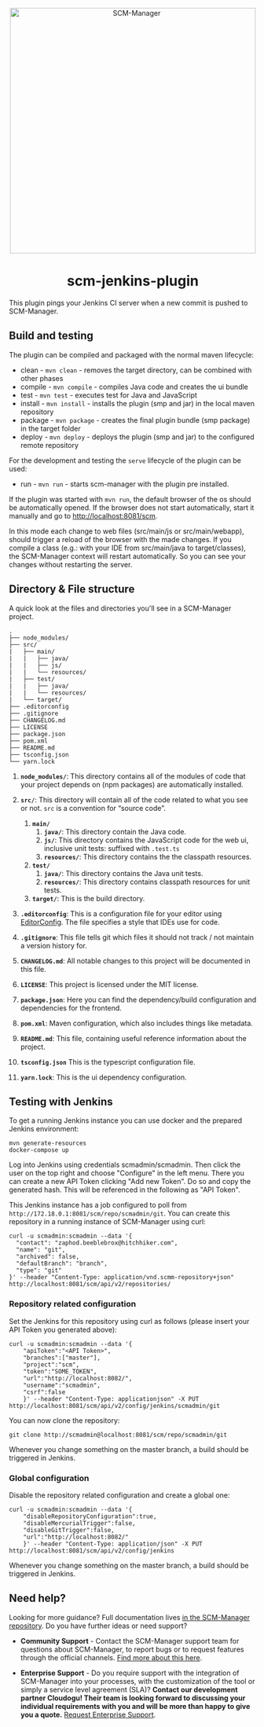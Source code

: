 <p align="center">
  <a href="https://www.scm-manager.org/">
    <img alt="SCM-Manager" src="https://download.scm-manager.org/images/logo/scm-manager_logo.png" width="500" />
  </a>
</p>
<h1 align="center">
  scm-jenkins-plugin
</h1>

This plugin pings your Jenkins CI server when a new commit is pushed to SCM-Manager.

## Build and testing

The plugin can be compiled and packaged with the normal maven lifecycle:

* clean - `mvn clean` - removes the target directory, can be combined with other phases
* compile - `mvn compile` - compiles Java code and creates the ui bundle
* test - `mvn test` - executes test for Java and JavaScript
* install - `mvn install` - installs the plugin (smp and jar) in the local maven repository
* package - `mvn package` - creates the final plugin bundle (smp package) in the target folder
* deploy - `mvn deploy` - deploys the plugin (smp and jar) to the configured remote repository

For the development and testing the `serve` lifecycle of the plugin can be used:

* run - `mvn run` - starts scm-manager with the plugin pre installed.

If the plugin was started with `mvn run`, the default browser of the os should be automatically opened.
If the browser does not start automatically, start it manually and go to [http://localhost:8081/scm](http://localhost:8081/scm).

In this mode each change to web files (src/main/js or src/main/webapp), should trigger a reload of the browser with the made changes.
If you compile a class (e.g.: with your IDE from src/main/java to target/classes), 
the SCM-Manager context will restart automatically. So you can see your changes without restarting the server.

## Directory & File structure

A quick look at the files and directories you'll see in a SCM-Manager project.

    .
    ├── node_modules/
    ├── src/
    |   ├── main/
    |   |   ├── java/
    |   |   ├── js/
    |   |   └── resources/
    |   ├── test/
    |   |   ├── java/
    |   |   └── resources/
    |   └── target/
    ├── .editorconfig
    ├── .gitignore
    ├── CHANGELOG.md
    ├── LICENSE
    ├── package.json
    ├── pom.xml
    ├── README.md
    ├── tsconfig.json
    └── yarn.lock

1.  **`node_modules/`**: This directory contains all of the modules of code that your project depends on (npm packages) are automatically installed.

2.  **`src/`**: This directory will contain all of the code related to what you see or not. `src` is a convention for “source code”.
    1. **`main/`**
        1. **`java/`**: This directory contain the Java code.
        2. **`js/`**: This directory contains the JavaScript code for the web ui, inclusive unit tests: suffixed with `.test.ts`
        3. **`resources/`**: This directory contains the the classpath resources.
    2. **`test/`**
        1. **`java/`**: This directory contains the Java unit tests.
        3. **`resources/`**: This directory contains classpath resources for unit tests.
    3. **`target/`**: This is the build directory.
    
3.  **`.editorconfig`**: This is a configuration file for your editor using [EditorConfig](https://editorconfig.org/). The file specifies a style that IDEs use for code.

4.  **`.gitignore`**: This file tells git which files it should not track / not maintain a version history for.

5.  **`CHANGELOG.md`**: All notable changes to this project will be documented in this file.

6.  **`LICENSE`**: This project is licensed under the MIT license.

7.  **`package.json`**: Here you can find the dependency/build configuration and dependencies for the frontend.

8.  **`pom.xml`**: Maven configuration, which also includes things like metadata.

9.  **`README.md`**: This file, containing useful reference information about the project.

10. **`tsconfig.json`** This is the typescript configuration file.

11. **`yarn.lock`**: This is the ui dependency configuration.

## Testing with Jenkins

To get a running Jenkins instance you can use docker and the prepared Jenkins environment:

```
mvn generate-resources
docker-compose up
```

Log into Jenkins using credentials scmadmin/scmadmin. Then click the user on the top right and choose "Configure" in the left menu. There you can create a new
API Token clicking "Add new Token". Do so and copy the generated hash. This will be referenced in the following as "API Token".

This Jenkins instance has a job configured to poll from `http://172.18.0.1:8081/scm/repo/scmadmin/git`. You can create this repository in a running instance of SCM-Manager using curl:

```
curl -u scmadmin:scmadmin --data '{
  "contact": "zaphod.beeblebrox@hitchhiker.com",
  "name": "git",
  "archived": false,
  "defaultBranch": "branch",
  "type": "git"
}' --header "Content-Type: application/vnd.scmm-repository+json" http://localhost:8081/scm/api/v2/repositories/
```

### Repository related configuration

Set the Jenkins for this repository using curl as follows (please insert your API Token you generated above):

```
curl -u scmadmin:scmadmin --data '{
    "apiToken":"<API Token>",
    "branches":["master"],
    "project":"scm",
    "token":"SOME_TOKEN",
    "url":"http://localhost:8082/",
    "username":"scmadmin",
    "csrf":false
    }' --header "Content-Type: applicationjson" -X PUT http://localhost:8081/scm/api/v2/config/jenkins/scmadmin/git
```

You can now clone the repository:

```
git clone http://scmadmin@localhost:8081/scm/repo/scmadmin/git
```

Whenever you change something on the master branch, a build should be triggered in Jenkins.

### Global configuration

Disable the repository related configuration and create a global one:

```
curl -u scmadmin:scmadmin --data '{
    "disableRepositoryConfiguration":true,
    "disableMercurialTrigger":false,
    "disableGitTrigger":false,
    "url":"http://localhost:8082/"
    }' --header "Content-Type: application/json" -X PUT http://localhost:8081/scm/api/v2/config/jenkins
```

Whenever you change something on the master branch, a build should be triggered in Jenkins.

## Need help?

Looking for more guidance? Full documentation lives [in the SCM-Manager repository](https://github.com/scm-manager/scm-manager/blob/develop/docs/Home.md). Do you have further ideas or need support?

- **Community Support** - Contact the SCM-Manager support team for questions about SCM-Manager, to report bugs or to request features through the official channels. [Find more about this here](https://www.scm-manager.org/support/).

- **Enterprise Support** - Do you require support with the integration of SCM-Manager into your processes, with the customization of the tool or simply a service level agreement (SLA)? **Contact our development partner Cloudogu! Their team is looking forward to discussing your individual requirements with you and will be more than happy to give you a quote.** [Request Enterprise Support](https://cloudogu.com/en/scm-manager-enterprise/).

